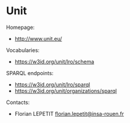 Unit
====

Homepage:
* http://www.unit.eu/

Vocabularies:
* https://w3id.org/unit/lro/schema

SPARQL endpoints:
* https://w3id.org/unit/lro/sparql
* https://w3id.org/unit/organizations/sparql


Contacts: 
* Florian LEPETIT <florian.lepetit@insa-rouen.fr>

